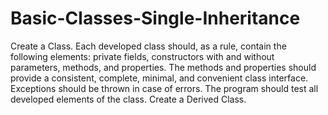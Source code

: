 # Basic-Classes-Single-Inheritance
Create a Class. Each developed class should, as a rule, contain the following elements: private fields, constructors with and without parameters, methods, and properties. The methods and properties should provide a consistent, complete, minimal, and convenient class interface. Exceptions should be thrown in case of errors. The program should test all developed elements of the class.
Create a Derived Class.
